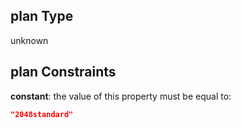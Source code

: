 ## plan Type

unknown

## plan Constraints

**constant**: the value of this property must be equal to:

```json
"2048standard"
```
